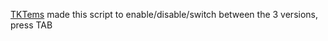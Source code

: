 [TKTems](https://twitter.com/TKTems) made this script
to enable/disable/switch between the 3 versions, press TAB
